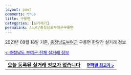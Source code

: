 ```yaml
---
layout: post
comments: true
title: 구룡면
categories: [실거래가]
permalink: /apt/충청남도부여군구룡면
---
```


2021년 09월 18일 기준, <a href="/apt/충청남도부여군">충청남도부여군</a> 구룡면 한달간 실거래 정보

<a style="color: blue;" href="/apt/충청남도부여군">< 충청남도 부여군 전체 실거래 정보</a>
<!---- start ---->
<table>
  <tr>
    <td colspan="4" style="font-weight: bold;"><a href="/apt/충청남도부여군구룡면{name_without_space}">오늘 등록된 실거래 정보가 없습니다</a> &nbsp;&nbsp;&nbsp; <a style="color: blue; font-size: smaller;" href="/apt/충청남도부여군구룡면{name_without_space}">면적별 최고가 ></a></td>
  </tr>
    
</table>
<!---- end ---->
    